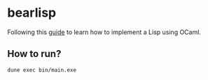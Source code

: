 # bearlisp
Following this [guide](https://bernsteinbear.com/blog/lisp/00_fundamentals/) to learn how to implement a Lisp using OCaml.

## How to run?
```bash
dune exec bin/main.exe
```
